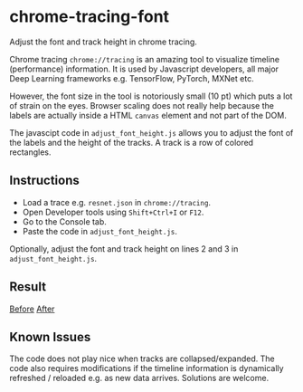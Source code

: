 # chrome-tracing-font

Adjust the font and track height in chrome tracing.

Chrome tracing `chrome://tracing` is an amazing tool to visualize timeline
(performance) information. It is used by Javascript developers, all
major Deep Learning frameworks e.g. TensorFlow, PyTorch, MXNet etc.

However, the font size in the tool is notoriously small (10 pt) which puts
a lot of strain on the eyes. Browser scaling does not really help because 
the labels are actually inside a HTML `canvas` element and not part of the
DOM.

The javascipt code in `adjust_font_height.js` allows you to adjust the
font of the labels and the height of the tracks. A track is a row of
colored rectangles.

## Instructions
- Load a trace e.g. `resnet.json` in `chrome://tracing`.
- Open Developer tools using `Shift+Ctrl+I` or `F12`.
- Go to the Console tab.
- Paste the code in `adjust_font_height.js`.

Optionally, adjust the font and track height on lines 2 and 3 in `adjust_font_height.js`.

## Result
[Before](https://github.com/adityaiitb/chrome-tracing-font/blob/master/before.png)
[After](https://github.com/adityaiitb/chrome-tracing-font/blob/master/after.png)

## Known Issues
The code does not play nice when tracks are collapsed/expanded. The code
also requires modifications if the timeline information is dynamically
refreshed / reloaded e.g. as new data arrives. Solutions are welcome.

